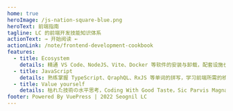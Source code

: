 ```yaml
---
home: true
heroImage: /js-nation-square-blue.png
heroText: 前端指南
tagline: LC 的前端开发技能知识体系
actionText: → 开始阅读 ←
actionLink: /note/frontend-development-cookbook
features:
  - title: Ecosystem
    details: 精通 VS Code、NodeJS、Vite、Docker 等软件的安装与卸载，配套设施也是必不可少的。
  - title: JavaScript
    details: 熟练掌握 TypeScript、QraphQL、RxJS 等单词的拼写，学习前端所需的核心语言及开发链路。
  - title: Value yourself
    details: 枯れた技術の水平思考，Coding With Good Taste，Sic Parvis Magna。
footer: Powered By VuePress | 2022 Seognil LC
---
```

